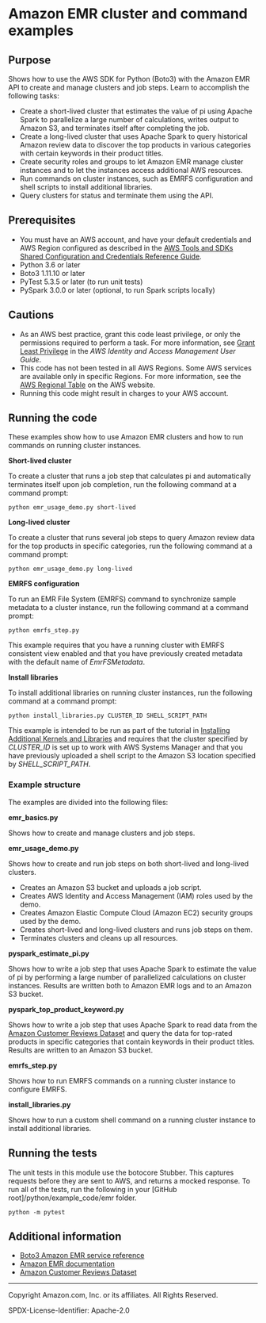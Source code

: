 # Amazon EMR cluster and command examples

## Purpose

Shows how to use the AWS SDK for Python (Boto3) with the Amazon EMR API to create
and manage clusters and job steps. Learn to accomplish the following tasks:

* Create a short-lived cluster that estimates the value of pi using Apache Spark to 
  parallelize a large number of calculations, writes output to Amazon S3, and
  terminates itself after completing the job.
* Create a long-lived cluster that uses Apache Spark to query historical Amazon 
  review data to discover the top products in various categories with certain 
  keywords in their product titles.
* Create security roles and groups to let Amazon EMR manage cluster instances and
  to let the instances access additional AWS resources.
* Run commands on cluster instances, such as EMRFS configuration and shell scripts
  to install additional libraries. 
* Query clusters for status and terminate them using the API.

## Prerequisites

- You must have an AWS account, and have your default credentials and AWS Region
  configured as described in the [AWS Tools and SDKs Shared Configuration and
  Credentials Reference Guide](https://docs.aws.amazon.com/credref/latest/refdocs/creds-config-files.html).
- Python 3.6 or later
- Boto3 1.11.10 or later
- PyTest 5.3.5 or later (to run unit tests)
- PySpark 3.0.0 or later (optional, to run Spark scripts locally)

## Cautions

- As an AWS best practice, grant this code least privilege, or only the 
  permissions required to perform a task. For more information, see 
  [Grant Least Privilege](https://docs.aws.amazon.com/IAM/latest/UserGuide/best-practices.html#grant-least-privilege) 
  in the *AWS Identity and Access Management 
  User Guide*.
- This code has not been tested in all AWS Regions. Some AWS services are 
  available only in specific Regions. For more information, see the 
  [AWS Regional Table](https://aws.amazon.com/about-aws/global-infrastructure/regional-product-services/)
  on the AWS website.
- Running this code might result in charges to your AWS account.

## Running the code

These examples show how to use Amazon EMR clusters and how to run commands
on running cluster instances.

**Short-lived cluster**

To create a cluster that runs a job step that calculates pi and automatically
terminates itself upon job completion, run the following command at a command prompt:  

```
python emr_usage_demo.py short-lived
```  

**Long-lived cluster**

To create a cluster that runs several job steps to query Amazon review data for the
top products in specific categories, run the following command at a command prompt:

```
python emr_usage_demo.py long-lived
```

**EMRFS configuration**

To run an EMR File System (EMRFS) command to synchronize sample metadata to a cluster 
instance, run the following command at a command prompt:

```
python emrfs_step.py 
``` 

This example requires that you have a running cluster with EMRFS consistent view 
enabled and that you have previously created metadata with the default name 
of *EmrFSMetadata*.

**Install libraries**

To install additional libraries on running cluster instances, run the following
command at a command prompt:

```
python install_libraries.py CLUSTER_ID SHELL_SCRIPT_PATH
``` 

This example is intended to be run as part of the tutorial in 
[Installing Additional Kernels and Libraries](https://docs.aws.amazon.com/emr/latest/ReleaseGuide/emr-jupyterhub-install-kernels-libs.html) 
and requires that the cluster specified by *CLUSTER_ID* is set up to work with
AWS Systems Manager and that you have previously uploaded a shell script
to the Amazon S3 location specified by *SHELL_SCRIPT_PATH*. 

### Example structure

The examples are divided into the following files:

**emr_basics.py**

Shows how to create and manage clusters and job steps.

**emr_usage_demo.py**

Shows how to create and run job steps on both short-lived and long-lived clusters.

* Creates an Amazon S3 bucket and uploads a job script.
* Creates AWS Identity and Access Management (IAM) roles used by the demo. 
* Creates Amazon Elastic Compute Cloud (Amazon EC2) security groups used by the demo.
* Creates short-lived and long-lived clusters and runs job steps on them.
* Terminates clusters and cleans up all resources.  

**pyspark_estimate_pi.py**

Shows how to write a job step that uses Apache Spark to estimate the value of pi by 
performing a large number of parallelized calculations on cluster instances. Results
are written both to Amazon EMR logs and to an Amazon S3 bucket. 

**pyspark_top_product_keyword.py**

Shows how to write a job step that uses Apache Spark to read data from the
[Amazon Customer Reviews Dataset](https://s3.amazonaws.com/amazon-reviews-pds/readme.html)
and query the data for top-rated products in specific categories that contain 
keywords in their product titles. Results are written to an Amazon S3 bucket. 

**emrfs_step.py**

Shows how to run EMRFS commands on a running cluster instance to configure EMRFS.

**install_libraries.py**

Shows how to run a custom shell command on a running cluster instance to install
additional libraries.

## Running the tests

The unit tests in this module use the botocore Stubber. This captures requests before 
they are sent to AWS, and returns a mocked response. To run all of the tests, 
run the following in your [GitHub root]/python/example_code/emr 
folder.

```    
python -m pytest
```

## Additional information

- [Boto3 Amazon EMR service reference](https://boto3.amazonaws.com/v1/documentation/api/latest/reference/services/emr.html)
- [Amazon EMR documentation](https://docs.aws.amazon.com/emr/?id=docs_gateway)
- [Amazon Customer Reviews Dataset](https://s3.amazonaws.com/amazon-reviews-pds/readme.html)

---
Copyright Amazon.com, Inc. or its affiliates. All Rights Reserved.

SPDX-License-Identifier: Apache-2.0
